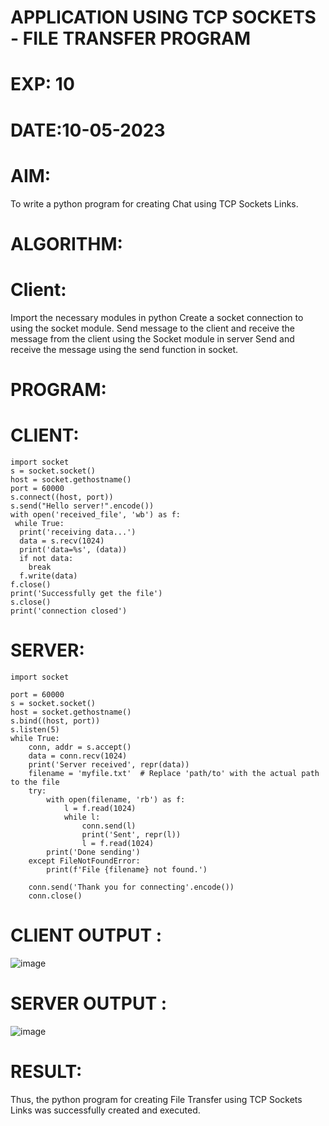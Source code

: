 # APPLICATION USING TCP SOCKETS - FILE TRANSFER PROGRAM
# EXP: 10
# DATE:10-05-2023
# AIM:
To write a python program for creating Chat using TCP Sockets Links.

# ALGORITHM:
# Client:
Import the necessary modules in python
Create a socket connection to using the socket module.
Send message to the client and receive the message from the client using the Socket module in server
Send and receive the message using the send function in socket.
# PROGRAM:
# CLIENT:
```
import socket
s = socket.socket()
host = socket.gethostname()
port = 60000
s.connect((host, port))
s.send("Hello server!".encode())
with open('received_file', 'wb') as f:
 while True:
  print('receiving data...')
  data = s.recv(1024)
  print('data=%s', (data))
  if not data:
    break
  f.write(data)
f.close()
print('Successfully get the file')
s.close()
print('connection closed')
```
# SERVER:
```
import socket

port = 60000
s = socket.socket()
host = socket.gethostname()
s.bind((host, port))
s.listen(5)
while True:
    conn, addr = s.accept()
    data = conn.recv(1024)
    print('Server received', repr(data))
    filename = 'myfile.txt'  # Replace 'path/to' with the actual path to the file
    try:
        with open(filename, 'rb') as f:
            l = f.read(1024)
            while l:
                conn.send(l)
                print('Sent', repr(l))
                l = f.read(1024)
        print('Done sending')
    except FileNotFoundError:
        print(f'File {filename} not found.')
    
    conn.send('Thank you for connecting'.encode())
    conn.close()
 ```
# CLIENT OUTPUT :
![image](https://github.com/DhanushPalani/EX-NO-10/assets/121594640/52a13d80-2a16-47c4-aab0-9234f15937e9)

# SERVER OUTPUT :
![image](https://github.com/DhanushPalani/EX-NO-10/assets/121594640/0d9ede5f-9d68-4cf9-9514-cb98a880f10c)

# RESULT:
Thus, the python program for creating File Transfer using TCP Sockets Links was successfully created and executed.
